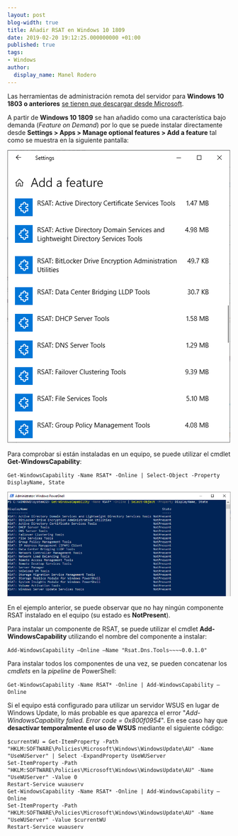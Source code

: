```yaml
---
layout: post
blog-width: true
title: Añadir RSAT en Windows 10 1809
date: 2019-02-20 19:12:25.000000000 +01:00
published: true
tags:
- Windows
author:
  display_name: Manel Rodero
---
```


Las herramientas de administración remota del servidor para **Windows 10 1803 o anteriores** [se tienen que descargar desde Microsoft][1].

A partir de **Windows 10 1809** se han añadido como una característica bajo demanda (_Feature on Demand_) por lo que se puede instalar directamente desde **Settings > Apps > Manage optional features > Add a feature** tal como se muestra en la siguiente pantalla:

![RSAT como Feature on Demand en Windows 10 1809][2]

Para comprobar si están instaladas en un equipo, se puede utilizar el cmdlet **Get-WindowsCapability**:
    
    
    Get-WindowsCapability -Name RSAT* -Online | Select-Object -Property DisplayName, State
    

![Listado de capacidades RSAT][3]

En el ejemplo anterior, se puede observar que no hay ningún componente RSAT instalado en el equipo (su estado es **NotPresent**).

Para instalar un componente de RSAT, se puede utilizar el cmdlet **Add-WindowsCapability** utilizando el nombre del componente a instalar:
    
    
    Add-WindowsCapability –Online –Name "Rsat.Dns.Tools~~~~0.0.1.0"
    

Para instalar todos los componentes de una vez, se pueden concatenar los _cmdlets_ en la _pipeline_ de PowerShell:
    
    
    Get-WindowsCapability -Name RSAT* -Online | Add-WindowsCapability –Online
    

Si el equipo está configurado para utilizar un servidor WSUS en lugar de Windows Update, lo más probable es que aparezca el error "_Add-WindowsCapability failed. Error code = 0x800f0954_". En ese caso hay que **desactivar temporalmente el uso de WSUS** mediante el siguiente código:
    
    $currentWU = Get-ItemProperty -Path "HKLM:SOFTWARE\Policies\Microsoft\Windows\WindowsUpdate\AU" -Name "UseWUServer" | Select -ExpandProperty UseWUServer
    Set-ItemProperty -Path "HKLM:SOFTWARE\Policies\Microsoft\Windows\WindowsUpdate\AU" -Name "UseWUServer" -Value 0
    Restart-Service wuauserv
    Get-WindowsCapability -Name RSAT* -Online | Add-WindowsCapability –Online
    Set-ItemProperty -Path "HKLM:SOFTWARE\Policies\Microsoft\Windows\WindowsUpdate\AU" -Name "UseWUServer" -Value $currentWU
    Restart-Service wuauserv

[1]: https://www.microsoft.com/en-us/download/details.aspx?id=45520
[2]: /assets/img/blog/2019-02-20_image_1.png "RSAT como Feature on Demand en Windows 10 1809"
[3]: /assets/img/blog/2019-02-20_image_2.png "Listado de capacidades RSAT"
